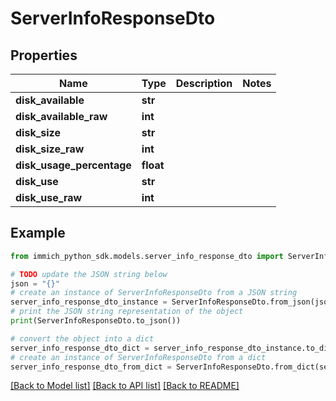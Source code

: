 # ServerInfoResponseDto


## Properties

Name | Type | Description | Notes
------------ | ------------- | ------------- | -------------
**disk_available** | **str** |  | 
**disk_available_raw** | **int** |  | 
**disk_size** | **str** |  | 
**disk_size_raw** | **int** |  | 
**disk_usage_percentage** | **float** |  | 
**disk_use** | **str** |  | 
**disk_use_raw** | **int** |  | 

## Example

```python
from immich_python_sdk.models.server_info_response_dto import ServerInfoResponseDto

# TODO update the JSON string below
json = "{}"
# create an instance of ServerInfoResponseDto from a JSON string
server_info_response_dto_instance = ServerInfoResponseDto.from_json(json)
# print the JSON string representation of the object
print(ServerInfoResponseDto.to_json())

# convert the object into a dict
server_info_response_dto_dict = server_info_response_dto_instance.to_dict()
# create an instance of ServerInfoResponseDto from a dict
server_info_response_dto_from_dict = ServerInfoResponseDto.from_dict(server_info_response_dto_dict)
```
[[Back to Model list]](../README.md#documentation-for-models) [[Back to API list]](../README.md#documentation-for-api-endpoints) [[Back to README]](../README.md)


